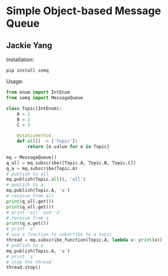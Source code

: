 Simple Object-based Message Queue
=================================
Jackie Yang
-----------

Installation:
```
pip install somq
```

Usage:

```python
from enum import IntEnum
from somq import MessageQueue

class Topic(IntEnum):
    A = 1
    B = 2
    C = 3

    @staticmethod
    def all() -> ['Topic']:
        return [e.value for e in Topic]

mq = MessageQueue()
q_all = mq.subscribe([Topic.A, Topic.B, Topic.C])
q_a = mq.subscribe(Topic.A)
# publish to all
mq.publish(Topic.all(), 'all')
# publish to a
mq.publish(Topic.A, 'a')
# receive from all
print(q_all.get())
print(q_all.get())
# print 'all' and 'a'
# receive from a
print(q_a.get())
# print 'a'
# use a function to subscribe to a topic
thread = mq.subscribe_function(Topic.A, lambda x: print(x))
# publish to a
mq.publish(Topic.A, 'a')
# print 'a'
# stop the thread
thread.stop()
```

